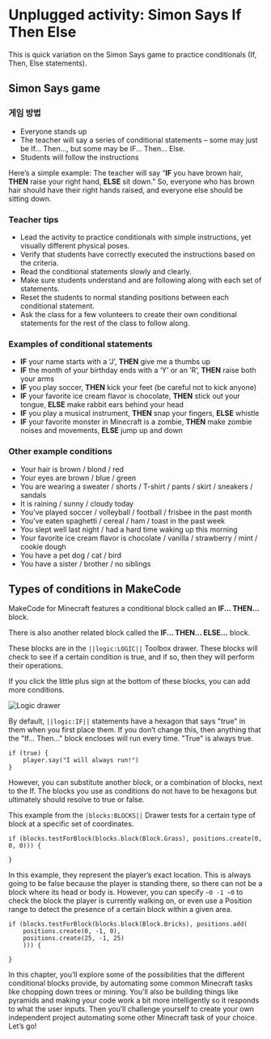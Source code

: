 # Unplugged activity: Simon Says If Then Else

This is quick variation on the Simon Says game to practice conditionals (If, Then, Else statements).

## Simon Says game

### 게임 방법

* Everyone stands up 
* The teacher will say a series of conditional statements – some may just be If... Then..., but some may be IF... Then... Else.
* Students will follow the instructions

Here’s a simple example: The teacher will say “**IF** you have brown hair, **THEN** raise your right hand, **ELSE** sit down.” So, everyone who has brown hair should have their right hands raised, and everyone else should be sitting down.

### Teacher tips

* Lead the activity to practice conditionals with simple instructions, yet visually different physical poses.
* Verify that students have correctly executed the instructions based on the criteria.
* Read the conditional statements slowly and clearly.
* Make sure students understand and are following along with each set of statements.
* Reset the students to normal standing positions between each conditional statement.
* Ask the class for a few volunteers to create their own conditional statements for the rest of the class to follow along.

### Examples of conditional statements

* **IF** your name starts with a ‘J’, **THEN** give me a thumbs up
* **IF** the month of your birthday ends with a ‘Y’ or an ‘R’, **THEN** raise both your arms 
* **IF** you play soccer, **THEN** kick your feet (be careful not to kick anyone)
* **IF** your favorite ice cream flavor is chocolate, **THEN** stick out your tongue, **ELSE** make rabbit ears behind your head
* **IF** you play a musical instrument, **THEN** snap your fingers, **ELSE** whistle
* **IF** your favorite monster in Minecraft is a zombie, **THEN** make zombie noises and movements, **ELSE** jump up and down

### Other example conditions

* Your hair is brown / blond / red
* Your eyes are brown / blue / green
* You are wearing a sweater / shorts / T-shirt / pants / skirt / sneakers / sandals
* It is raining / sunny / cloudy today
* You’ve played soccer / volleyball / football / frisbee in the past month
* You’ve eaten spaghetti / cereal / ham / toast in the past week
* You slept well last night / had a hard time waking up this morning
* Your favorite ice cream flavor is chocolate / vanilla / strawberry / mint / cookie dough
* You have a pet dog / cat / bird
* You have a sister / brother / no siblings

## Types of conditions in MakeCode

MakeCode for Minecraft features a conditional block called an **IF... THEN...** block.

There is also another related block called the **IF... THEN... ELSE...** block.

These blocks are in the `||logic:LOGIC||` Toolbox drawer. These blocks will check to see if a certain condition is true, and if so, then they will perform their operations.

If you click the little plus sign at the bottom of these blocks, you can add more conditions.

![Logic drawer](/static/courses/csintro/conditionals/logic-drawer.jpg)

By default, `||logic:IF||` statements have a hexagon that says "true" in them when you first place them. If you don’t change this, then anything that the "If... Then..." block encloses will run every time. "True" is always true.

```block
if (true) {
    player.say("I will always run!")
}
```

However, you can substitute another block, or a combination of blocks, next to the If. The blocks you use as conditions do not have to be hexagons but ultimately should resolve to true or false.

This example from the `|blocks:BLOCKS||` Drawer tests for a certain type of block at a specific set of coordinates.

```block
if (blocks.testForBlock(blocks.block(Block.Grass), positions.create(0, 0, 0))) {

}
```

In this example, they represent the player’s exact location. This is always going to be false because the player is standing there, so there can not be a block where its head or body is. However, you can specify `~0 -1 ~0` to check the block the player is currently walking on, or even use a Position range to detect the presence of a certain block within a given area.

```block
if (blocks.testForBlock(blocks.block(Block.Bricks), positions.add(
    positions.create(0, -1, 0),
    positions.create(25, -1, 25)
    ))) {

}
```

In this chapter, you’ll explore some of the possibilities that the different conditional blocks provide, by automating some common Minecraft tasks like chopping down trees or mining. You'll also be building things like pyramids and making your code work a bit more intelligently so it responds to what the user inputs. Then you’ll challenge yourself to create your own independent project automating some other Minecraft task of your choice. Let’s go!